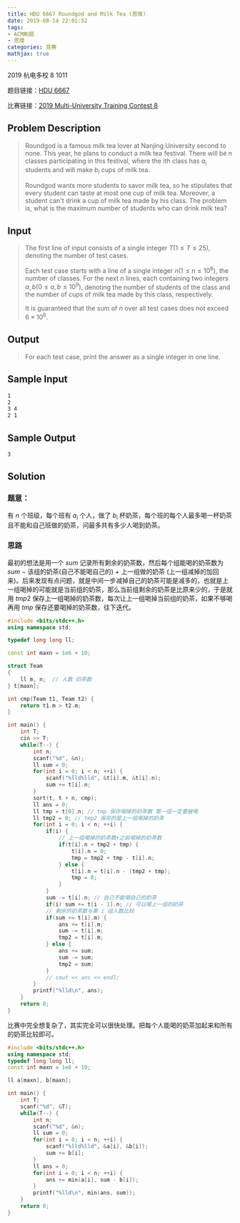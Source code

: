 ```yaml
---
title: HDU 6667 Roundgod and Milk Tea (思维)
date: 2019-08-14 22:01:52
tags:
- ACM刷题
- 思维
categories: 竞赛
mathjax: true
---
```


2019 杭电多校 8 1011

题目链接：[HDU 6667](http://acm.hdu.edu.cn/showproblem.php?pid=6667)

比赛链接：[2019 Multi-University Training Contest 8](http://acm.hdu.edu.cn/search.php?field=problem&key=2019+Multi-University+Training+Contest+8&source=1&searchmode=source)


## Problem Description
> Roundgod is a famous milk tea lover at Nanjing University second to none. This year, he plans to conduct a milk tea festival. There will be $n$ classes participating in this festival, where the ith class has $a_i$ students and will make $b_i$ cups of milk tea.
> 
> Roundgod wants more students to savor milk tea, so he stipulates that every student can taste at most one cup of milk tea. Moreover, a student can't drink a cup of milk tea made by his class. The problem is, what is the maximum number of students who can drink milk tea?
 

## Input
> The first line of input consists of a single integer $T (1\le T\le 25)$, denoting the number of test cases. 
> 
> Each test case starts with a line of a single integer $n (1\le n\le 10^6)$, the number of classes. For the next $n$ lines, each containing two integers $a,b (0\le a,b\le 10^9)$, denoting the number of students of the class and the number of cups of milk tea made by this class, respectively. 
> 
> It is guaranteed that the sum of $n$ over all test cases does not exceed $6\times 10^6$.
 

## Output
> For each test case, print the answer as a single integer in one line.

## Sample Input
```markdown
1
2
3 4
2 1
```

## Sample Output
```markdown
3
```

## Solution

### 题意：

有 $n$ 个班级，每个班有 $a_i$ 个人，做了 $b_i$ 杯奶茶，每个班的每个人最多喝一杯奶茶且不能和自己班做的奶茶，问最多共有多少人喝到奶茶。

### 思路

最初的想法是用一个 $sum$ 记录所有剩余的奶茶数，然后每个组能喝的奶茶数为 $sum\ -$ 该组的奶茶(自己不能喝自己的) $+$ 上一组做的奶茶 (上一组减掉的加回来)。后来发现有点问题，就是中间一步减掉自己的奶茶可能是减多的，也就是上一组喝掉的可能就是当前组的奶茶，那么当前组剩余的奶茶是比原来少的，于是就用 $tmp2$ 保存上一组喝掉的奶茶数，每次让上一组喝掉当前组的奶茶，如果不够喝再用 $tmp$ 保存还要喝掉的奶茶数，往下迭代。

```cpp
#include <bits/stdc++.h>
using namespace std;

typedef long long ll;

const int maxn = 1e6 + 10;

struct Team
{
    ll m, n;  // 人数 奶茶数
} t[maxn];

int cmp(Team t1, Team t2) {
    return t1.m > t2.m;
}

int main() {
    int T;
    cin >> T;
    while(T--) {
        int n;
        scanf("%d", &n);
        ll sum = 0;
        for(int i = 0; i < n; ++i) {
            scanf("%lld%lld", &t[i].m, &t[i].n);
            sum += t[i].n;
        }
        sort(t, t + n, cmp);
        ll ans = 0; 
        ll tmp = t[0].n; // tmp 保存喝掉的奶茶数 第一组一定要被喝
        ll tmp2 = 0; // tmp2 保存的是上一组喝掉的奶茶
        for(int i = 0; i < n; ++i) {
            if(i) {
                // 上一组喝掉的奶茶数+之前喝掉的奶茶数
                if(t[i].n < tmp2 + tmp) {
                    t[i].n = 0;
                    tmp = tmp2 + tmp - t[i].n;
                } else {
                    t[i].n = t[i].n - (tmp2 + tmp);
                    tmp = 0;
                }
            }
            sum -= t[i].n; // 自己不能喝自己的奶茶
            if(i) sum += t[i - 1].n; // 可以喝上一组的奶茶
            // 剩余的奶茶数与第 i 组人数比较
            if(sum >= t[i].m) {
                ans += t[i].m;
                sum -= t[i].m;
                tmp2 = t[i].m;
            } else {
                ans += sum;
                sum -= sum;
                tmp2 = sum;
            }
            // cout << ans << endl;
        }
        printf("%lld\n", ans);
    }
    return 0;
}
```

比赛中完全想复杂了，其实完全可以很快处理。把每个人能喝的奶茶加起来和所有的奶茶比较即可。

```cpp
#include <bits/stdc++.h>
using namespace std;
typedef long long ll;
const int maxn = 1e6 + 10;

ll a[maxn], b[maxn];

int main() {
    int T;
    scanf("%d", &T);
    while(T--) {
        int n;
        scanf("%d", &n);
        ll sum = 0;
        for(int i = 0; i < n; ++i) {
            scanf("%lld%lld", &a[i], &b[i]);
            sum += b[i];
        }
        ll ans = 0;
        for(int i = 0; i < n; ++i) {
            ans += min(a[i], sum - b[i]);
        }
        printf("%lld\n", min(ans, sum));
    }
    return 0;
}
```